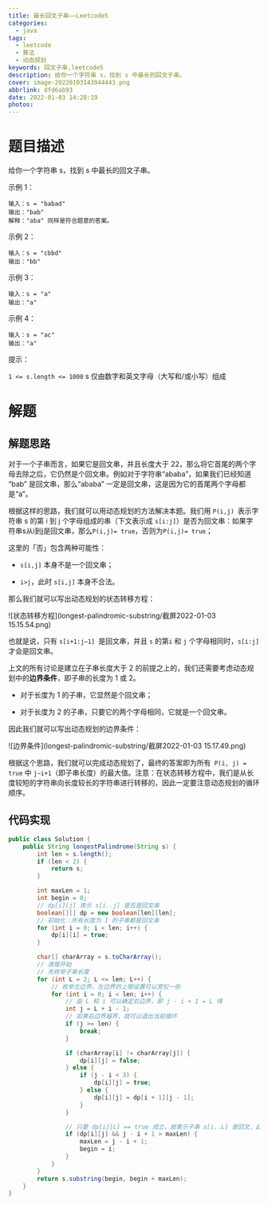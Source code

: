 ```yaml
---
title: 最长回文子串——Leetcode5
categories:
  - java
tags:
  - leetcode
  - 算法
  - 动态规划
keywords: 回文子串,leetcode5
description: 给你一个字符串 s，找到 s 中最长的回文子串。
cover: image-20220103143944443.png
abbrlink: dfd6ab93
date: 2022-01-03 14:28:19
photos:
---
```


# 题目描述

给你一个字符串 s，找到 s 中最长的回文子串。 

示例 1：

```plaintext
输入：s = "babad"
输出："bab"
解释："aba" 同样是符合题意的答案。
```

示例 2：

```plaintext
输入：s = "cbbd"
输出："bb"
```

示例 3：

```plaintext
输入：s = "a"
输出："a"
```

示例 4：

```plaintext
输入：s = "ac"
输出："a"
```

提示：

`1 <= s.length <= 1000`
s 仅由数字和英文字母（大写和/或小写）组成

# 解题

## 解题思路

对于一个子串而言，如果它是回文串，并且长度大于 22，那么将它首尾的两个字母去除之后，它仍然是个回文串。例如对于字符串“ababa”，如果我们已经知道 “bab” 是回文串，那么“ababa” 一定是回文串，这是因为它的首尾两个字母都是“a”。

根据这样的思路，我们就可以用动态规划的方法解决本题。我们用 `P(i,j) `表示字符串 s 的第 i 到 j 个字母组成的串（下文表示成 `s[i:j]`）是否为回文串：如果字符串s从i到j是回文串，那么`P(i,j)= true`，否则为`P(i,j)= true`；

这里的「否」包含两种可能性：

- `s[i,j]` 本身不是一个回文串；

- `i>j`，此时 `s[i,j]` 本身不合法。

那么我们就可以写出动态规划的状态转移方程：

![状态转移方程](longest-palindromic-substring/截屏2022-01-03 15.15.54.png)

也就是说，只有 `s[i+1:j−1] `是回文串，并且 `s` 的第`i` 和 `j` 个字母相同时，`s[i:j]` 才会是回文串。

上文的所有讨论是建立在子串长度大于 2 的前提之上的，我们还需要考虑动态规划中的**边界条件**，即子串的长度为 1 或 2。

- 对于长度为 1 的子串，它显然是个回文串；

- 对于长度为 2 的子串，只要它的两个字母相同，它就是一个回文串。

因此我们就可以写出动态规划的边界条件：

![边界条件](longest-palindromic-substring/截屏2022-01-03 15.17.49.png)

根据这个思路，我们就可以完成动态规划了，最终的答案即为所有` P(i, j) = true` 中 `j−i+1`（即子串长度）的最大值。注意：在状态转移方程中，我们是从长度较短的字符串向长度较长的字符串进行转移的，因此一定要注意动态规划的循环顺序。

## 代码实现

```java
public class Solution {
    public String longestPalindrome(String s) {
        int len = s.length();
        if (len < 2) {
            return s;
        }

        int maxLen = 1;
        int begin = 0;
        // dp[i][j] 表示 s[i..j] 是否是回文串
        boolean[][] dp = new boolean[len][len];
        // 初始化：所有长度为 1 的子串都是回文串
        for (int i = 0; i < len; i++) {
            dp[i][i] = true;
        }

        char[] charArray = s.toCharArray();
        // 递推开始
        // 先枚举子串长度
        for (int L = 2; L <= len; L++) {
            // 枚举左边界，左边界的上限设置可以宽松一些
            for (int i = 0; i < len; i++) {
                // 由 L 和 i 可以确定右边界，即 j - i + 1 = L 得
                int j = L + i - 1;
                // 如果右边界越界，就可以退出当前循环
                if (j >= len) {
                    break;
                }

                if (charArray[i] != charArray[j]) {
                    dp[i][j] = false;
                } else {
                    if (j - i < 3) {
                        dp[i][j] = true;
                    } else {
                        dp[i][j] = dp[i + 1][j - 1];
                    }
                }

                // 只要 dp[i][L] == true 成立，就表示子串 s[i..L] 是回文，此时记录回文长度和起始位置
                if (dp[i][j] && j - i + 1 > maxLen) {
                    maxLen = j - i + 1;
                    begin = i;
                }
            }
        }
        return s.substring(begin, begin + maxLen);
    }
}
```

